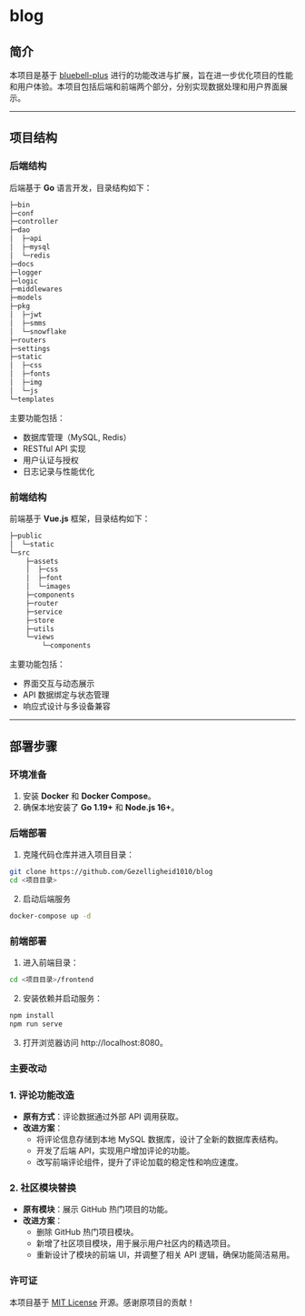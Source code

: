 # blog

## 简介

本项目是基于 [bluebell-plus](https://github.com/mao888/bluebell-plus) 进行的功能改进与扩展，旨在进一步优化项目的性能和用户体验。本项目包括后端和前端两个部分，分别实现数据处理和用户界面展示。

---

## 项目结构

### 后端结构

后端基于 **Go** 语言开发，目录结构如下：
```bash
├─bin
├─conf
├─controller
├─dao
│  ├─api
│  ├─mysql
│  └─redis
├─docs
├─logger
├─logic
├─middlewares
├─models
├─pkg
│  ├─jwt
│  ├─smms
│  └─snowflake
├─routers
├─settings
├─static
│  ├─css
│  ├─fonts
│  ├─img
│  └─js
└─templates

```

主要功能包括：
- 数据库管理（MySQL, Redis）
- RESTful API 实现
- 用户认证与授权
- 日志记录与性能优化

### 前端结构

前端基于 **Vue.js** 框架，目录结构如下：
```bash
├─public
│  └─static
└─src
    ├─assets
    │  ├─css
    │  ├─font
    │  └─images
    ├─components
    ├─router
    ├─service
    ├─store
    ├─utils
    └─views
        └─components
```

主要功能包括：
- 界面交互与动态展示
- API 数据绑定与状态管理
- 响应式设计与多设备兼容

---

## 部署步骤

### 环境准备

1. 安装 **Docker** 和 **Docker Compose**。
2. 确保本地安装了 **Go 1.19+** 和 **Node.js 16+**。

### 后端部署

1. 克隆代码仓库并进入项目目录：
```bash
git clone https://github.com/Gezelligheid1010/blog
cd <项目目录>
```
2. 启动后端服务
```bash
docker-compose up -d
```

### 前端部署
1. 进入前端目录：
```bash
cd <项目目录>/frontend
```
2. 安装依赖并启动服务：
```bash
npm install
npm run serve
```
3. 打开浏览器访问 http://localhost:8080。

### 主要改动
### 1. 评论功能改造
- **原有方式**：评论数据通过外部 API 调用获取。
- **改进方案**：  
  - 将评论信息存储到本地 MySQL 数据库，设计了全新的数据库表结构。
  - 开发了后端 API，实现用户增加评论的功能。
  - 改写前端评论组件，提升了评论加载的稳定性和响应速度。

### 2. 社区模块替换
- **原有模块**：展示 GitHub 热门项目的功能。
- **改进方案**：  
  - 删除 GitHub 热门项目模块。
  - 新增了社区项目模块，用于展示用户社区内的精选项目。
  - 重新设计了模块的前端 UI，并调整了相关 API 逻辑，确保功能简洁易用。


### 许可证

本项目基于 [MIT License]() 开源。感谢原项目的贡献！
